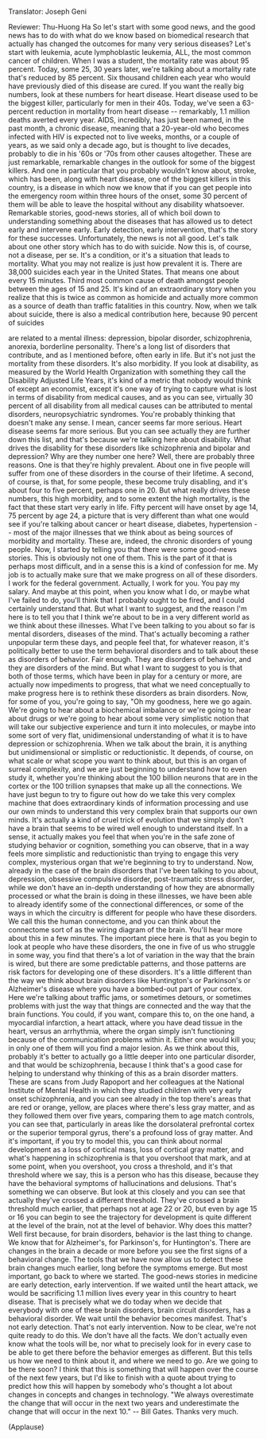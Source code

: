 

Translator: Joseph Geni

Reviewer: Thu-Huong Ha
So let&#39;s start with some good news,
and the good news has to do with what do we know
based on biomedical research
that actually has changed the outcomes
for many very serious diseases?
Let&#39;s start with leukemia,
acute lymphoblastic leukemia, ALL,
the most common cancer of children.
When I was a student,
the mortality rate was about 95 percent.
Today, some 25, 30 years later, we&#39;re talking about
a mortality rate that&#39;s reduced by 85 percent.
Six thousand children each year
who would have previously died of this disease are cured.
If you want the really big numbers,
look at these numbers for heart disease.
Heart disease used to be the biggest killer,
particularly for men in their 40s.
Today, we&#39;ve seen a 63-percent reduction in mortality
from heart disease --
remarkably, 1.1 million deaths averted every year.
AIDS, incredibly, has just been named,
in the past month, a chronic disease,
meaning that a 20-year-old who becomes infected with HIV
is expected not to live weeks, months, or a couple of years,
as we said only a decade ago,
but is thought to live decades,
probably to die in his &#39;60s or &#39;70s from other causes altogether.
These are just remarkable, remarkable changes
in the outlook for some of the biggest killers.
And one in particular
that you probably wouldn&#39;t know about, stroke,
which has been, along with heart disease,
one of the biggest killers in this country,
is a disease in which now we know
that if you can get people into the emergency room
within three hours of the onset,
some 30 percent of them will be able to leave the hospital
without any disability whatsoever.
Remarkable stories,
good-news stories,
all of which boil down to understanding
something about the diseases that has allowed us
to detect early and intervene early.
Early detection, early intervention,
that&#39;s the story for these successes.
Unfortunately, the news is not all good.
Let&#39;s talk about one other story
which has to do with suicide.
Now this is, of course, not a disease, per se.
It&#39;s a condition, or it&#39;s a situation
that leads to mortality.
What you may not realize is just how prevalent it is.
There are 38,000 suicides each year in the United States.
That means one about every 15 minutes.
Third most common cause of death amongst people
between the ages of 15 and 25.
It&#39;s kind of an extraordinary story when you realize
that this is twice as common as homicide
and actually more common as a source of death
than traffic fatalities in this country.
Now, when we talk about suicide,
there is also a medical contribution here,
because 90 percent of suicides

are related to a mental illness:
depression, bipolar disorder, schizophrenia,
anorexia, borderline personality. There&#39;s a long list
of disorders that contribute,
and as I mentioned before, often early in life.
But it&#39;s not just the mortality from these disorders.
It&#39;s also morbidity.
If you look at disability,
as measured by the World Health Organization
with something they call the Disability Adjusted Life Years,
it&#39;s kind of a metric that nobody would think of
except an economist,
except it&#39;s one way of trying to capture what is lost
in terms of disability from medical causes,
and as you can see, virtually 30 percent
of all disability from all medical causes
can be attributed to mental disorders,
neuropsychiatric syndromes.
You&#39;re probably thinking that doesn&#39;t make any sense.
I mean, cancer seems far more serious.
Heart disease seems far more serious.
But you can see actually they are further down this list,
and that&#39;s because we&#39;re talking here about disability.
What drives the disability for these disorders
like schizophrenia and bipolar and depression?
Why are they number one here?
Well, there are probably three reasons.
One is that they&#39;re highly prevalent.
About one in five people will suffer from one of these disorders
in the course of their lifetime.
A second, of course, is that, for some people,
these become truly disabling,
and it&#39;s about four to five percent, perhaps one in 20.
But what really drives these numbers, this high morbidity,
and to some extent the high mortality,
is the fact that these start very early in life.
Fifty percent will have onset by age 14,
75 percent by age 24,
a picture that is very different than what one would see
if you&#39;re talking about cancer or heart disease,
diabetes, hypertension -- most of the major illnesses
that we think about as being sources of morbidity and mortality.
These are, indeed, the chronic disorders of young people.
Now, I started by telling you that there were some good-news stories.
This is obviously not one of them.
This is the part of it that is perhaps most difficult,
and in a sense this is a kind of confession for me.
My job is to actually make sure that we make progress
on all of these disorders.
I work for the federal government.
Actually, I work for you. You pay my salary.
And maybe at this point, when you know what I do,
or maybe what I&#39;ve failed to do,
you&#39;ll think that I probably ought to be fired,
and I could certainly understand that.
But what I want to suggest, and the reason I&#39;m here
is to tell you that I think we&#39;re about to be
in a very different world as we think about these illnesses.
What I&#39;ve been talking to you about so far is mental disorders,
diseases of the mind.
That&#39;s actually becoming a rather unpopular term these days,
and people feel that, for whatever reason,
it&#39;s politically better to use the term behavioral disorders
and to talk about these as disorders of behavior.
Fair enough. They are disorders of behavior,
and they are disorders of the mind.
But what I want to suggest to you
is that both of those terms,
which have been in play for a century or more,
are actually now impediments to progress,
that what we need conceptually to make progress here
is to rethink these disorders as brain disorders.
Now, for some of you, you&#39;re going to say,
&quot;Oh my goodness, here we go again.
We&#39;re going to hear about a biochemical imbalance
or we&#39;re going to hear about drugs
or we&#39;re going to hear about some very simplistic notion
that will take our subjective experience
and turn it into molecules, or maybe into some sort of
very flat, unidimensional understanding
of what it is to have depression or schizophrenia.
When we talk about the brain, it is anything but
unidimensional or simplistic or reductionistic.
It depends, of course, on what scale
or what scope you want to think about,
but this is an organ of surreal complexity,
and we are just beginning to understand
how to even study it, whether you&#39;re thinking about
the 100 billion neurons that are in the cortex
or the 100 trillion synapses
that make up all the connections.
We have just begun to try to figure out
how do we take this very complex machine
that does extraordinary kinds of information processing
and use our own minds to understand
this very complex brain that supports our own minds.
It&#39;s actually a kind of cruel trick of evolution
that we simply don&#39;t have a brain
that seems to be wired well enough to understand itself.
In a sense, it actually makes you feel that
when you&#39;re in the safe zone of studying behavior or cognition,
something you can observe,
that in a way feels more simplistic and reductionistic
than trying to engage this very complex, mysterious organ
that we&#39;re beginning to try to understand.
Now, already in the case of the brain disorders
that I&#39;ve been talking to you about,
depression, obsessive compulsive disorder,
post-traumatic stress disorder,
while we don&#39;t have an in-depth understanding
of how they are abnormally processed
or what the brain is doing in these illnesses,
we have been able to already identify
some of the connectional differences, or some of the ways
in which the circuitry is different
for people who have these disorders.
We call this the human connectome,
and you can think about the connectome
sort of as the wiring diagram of the brain.
You&#39;ll hear more about this in a few minutes.
The important piece here is that as you begin to look
at people who have these disorders, the one in five of us
who struggle in some way,
you find that there&#39;s a lot of variation
in the way that the brain is wired,
but there are some predictable patterns, and those patterns
are risk factors for developing one of these disorders.
It&#39;s a little different than the way we think about brain disorders
like Huntington&#39;s or Parkinson&#39;s or Alzheimer&#39;s disease
where you have a bombed-out part of your cortex.
Here we&#39;re talking about traffic jams, or sometimes detours,
or sometimes problems with just the way that things are connected
and the way that the brain functions.
You could, if you want, compare this to,
on the one hand, a myocardial infarction, a heart attack,
where you have dead tissue in the heart,
versus an arrhythmia, where the organ simply isn&#39;t functioning
because of the communication problems within it.
Either one would kill you; in only one of them
will you find a major lesion.
As we think about this, probably it&#39;s better to actually go
a little deeper into one particular disorder, and that would be schizophrenia,
because I think that&#39;s a good case
for helping to understand why thinking of this as a brain disorder matters.
These are scans from Judy Rapoport and her colleagues
at the National Institute of Mental Health
in which they studied children with very early onset schizophrenia,
and you can see already in the top
there&#39;s areas that are red or orange, yellow,
are places where there&#39;s less gray matter,
and as they followed them over five years,
comparing them to age match controls,
you can see that, particularly in areas like
the dorsolateral prefrontal cortex
or the superior temporal gyrus, there&#39;s a profound loss of gray matter.
And it&#39;s important, if you try to model this,
you can think about normal development
as a loss of cortical mass, loss of cortical gray matter,
and what&#39;s happening in schizophrenia is that you overshoot that mark,
and at some point, when you overshoot,
you cross a threshold, and it&#39;s that threshold
where we say, this is a person who has this disease,
because they have the behavioral symptoms
of hallucinations and delusions.
That&#39;s something we can observe.
But look at this closely and you can see that actually they&#39;ve crossed a different threshold.
They&#39;ve crossed a brain threshold much earlier,
that perhaps not at age 22 or 20,
but even by age 15 or 16 you can begin to see
the trajectory for development is quite different
at the level of the brain, not at the level of behavior.
Why does this matter? Well first because,
for brain disorders, behavior is the last thing to change.
We know that for Alzheimer&#39;s, for Parkinson&#39;s, for Huntington&#39;s.
There are changes in the brain a decade or more
before you see the first signs of a behavioral change.
The tools that we have now allow us to detect
these brain changes much earlier, long before the symptoms emerge.
But most important, go back to where we started.
The good-news stories in medicine
are early detection, early intervention.
If we waited until the heart attack,
we would be sacrificing 1.1 million lives
every year in this country to heart disease.
That is precisely what we do today
when we decide that everybody with one of these brain disorders,
brain circuit disorders, has a behavioral disorder.
We wait until the behavior becomes manifest.
That&#39;s not early detection. That&#39;s not early intervention.
Now to be clear, we&#39;re not quite ready to do this.
We don&#39;t have all the facts. We don&#39;t actually even know
what the tools will be,
nor what to precisely look for in every case to be able
to get there before the behavior emerges as different.
But this tells us how we need to think about it,
and where we need to go.
Are we going to be there soon?
I think that this is something that will happen
over the course of the next few years, but I&#39;d like to finish
with a quote about trying to predict how this will happen
by somebody who&#39;s thought a lot about changes
in concepts and changes in technology.
&quot;We always overestimate the change that will occur
in the next two years and underestimate
the change that will occur in the next 10.&quot; -- Bill Gates.
Thanks very much.

(Applause)

